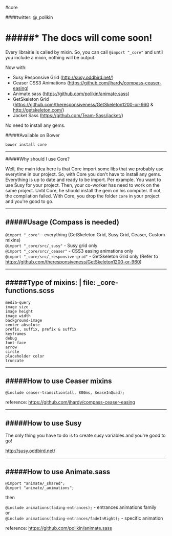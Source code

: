 #core

####twitter: @_polikin


#####* The docs will come soon!
==============
Every librairie is called by mixin. So, you can call `@import "_core"` and until you include a mixin, nothing will be output.

Now with:    
- Susy Responsive Grid (http://susy.oddbird.net/)    
- Ceaser CSS3 Animations (https://github.com/jhardy/compass-ceaser-easing)    
- Animate.sass (https://github.com/polikin/animate.sass)   
- GetSkeleton Grid (https://github.com/theresponsiveness/GetSkeleton1200-or-960 & http://getskeleton.com/)    
- Jacket Sass (https://github.com/Team-Sass/jacket/)    

No need to install any gems.

#####Available on Bower
```
bower install core
```
---
#####Why should I use Core?    

Well, the main idea here is that Core import some libs that we probably use everytime in our project. 
So, with Core you don't have to install any gems. Everything is up to date and ready to be import. 
Per example. You want to use Susy for your project. Then, your co-worker has need to work on the same project. 
Until Core, he should install the gem on his computer. 
If not, the compilation failed. With Core, you drop the folder `core` in your project and you're good to go.

---
#####Usage (Compass is needed)
---
`@import "_core"` - everything (GetSkeleton Grid, Susy Grid, Ceaser, Custom mixins)    
`@import "_core/src/_susy"` - Susy grid only    
`@import "_core/src/_ceaser"` - CSS3 easing animations only    
`@import "_core/src/_responsive-grid"` - GetSkeleton Grid only (Refer to https://github.com/theresponsiveness/GetSkeleton1200-or-960)    

---


#####Type of mixins: | file: _core-functions.scss
---
`media-query`    
`image size`    
`image height`    
`image width`    
`background-image`    
`center absolute`    
`prefix, suffix, prefix & suffix`    
`keyframes`    
`debug`    
`font-face`    
`arrow`    
`circle`    
`placeholder color`  
`truncate`  

---

#####How to use Ceaser mixins
---

`@include ceaser-transition(all, 800ms, $easeInQuad);`    

reference: https://github.com/jhardy/compass-ceaser-easing

---

#####How to use Susy
---

The only thing you have to do is to create susy variables and you're good to go!    

http://susy.oddbird.net/

---

#####How to use Animate.sass
---

`@import "animate/_shared";`    
`@import "animate/_animations";`    

then    

`@include animations(fading-entrances);` - entrances animations family    
or    
`@include animations(fading-entrances/fadeInRight);` - specific animation     

reference: https://github.com/polikin/animate.sass
